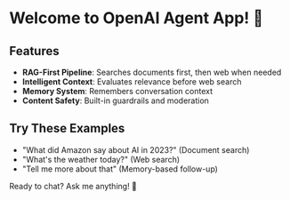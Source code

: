 # Welcome to OpenAI Agent App! 🤖

## Features
- **RAG-First Pipeline**: Searches documents first, then web when needed
- **Intelligent Context**: Evaluates relevance before web search
- **Memory System**: Remembers conversation context
- **Content Safety**: Built-in guardrails and moderation

## Try These Examples
- "What did Amazon say about AI in 2023?" (Document search)
- "What's the weather today?" (Web search)
- "Tell me more about that" (Memory-based follow-up)

Ready to chat? Ask me anything! 💬
